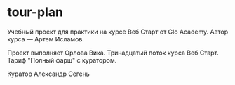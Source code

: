 # tour-plan

Учебный проект для практики на курсе Веб Старт от Glo Academy. Автор курса — Артем Исламов.

Проект выполняет
Орлова Вика. Тринадцатый поток курса Веб Старт. Тариф "Полный фарш" с куратором.

Куратор
Александр Сегень
